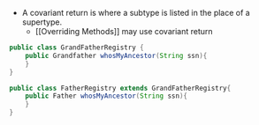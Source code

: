 
- A covariant return is where a subtype is listed in the place of a supertype.
	- [[Overriding Methods]] may use covariant return
```Java
public class GrandFatherRegistry {
	public Grandfather whosMyAncestor(String ssn){
	}
}

public class FatherRegistry extends GrandFatherRegistry{
	public Father whosMyAncestor(String ssn){
	}
}
```